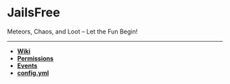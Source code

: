 <h1>JailsFree</h1> 

Meteors, Chaos, and Loot – Let the Fun Begin!

---

* **[Wiki](https://github.com/ArthropodR/ChaoticWeather/wiki)**
* **[Permissions](https://github.com/ArthropodR/ChaoticWeather/wiki/permissions)**
* **[Events](https://github.com/ArthropodR/ChaoticWeather/wiki/Events)**
* **[config.yml](https://github.com/ArthropodR/ChaoticWeather/blob/master/src/main/resources/config.yml)**

